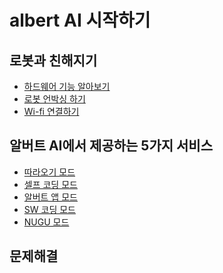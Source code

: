 # albert AI 시작하기

로봇과 친해지기
--
  - [하드웨어 기능 알아보기](https://github.com/albertailabs/HW)
  - [로봇 언박싱 하기](https://github.com/albertailabs/Unboxing)
  - [Wi-fi 연결하기](https://github.com/albertailabs/Wi-fi)


알버트 AI에서 제공하는 5가지 서비스 
--
  - [따라오기 모드](https://github.com/albertailabs/Follow)
  - [셀프 코딩 모드](https://github.com/albertailabs/SelfCoding)
  - [알버트 앱 모드](https://github.com/albertailabs/AlbertApp)
  - [SW 코딩 모드](https://github.com/albertailabs/SWCoding)
  - [NUGU 모드](https://github.com/albertailabs/Nugu)
 

문제해결
--

  
  
  

